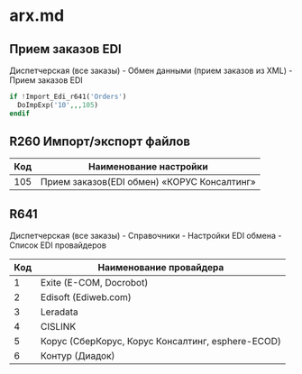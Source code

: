 # arx.md

## Прием заказов EDI

Диспетчерская (все заказы) - Обмен данными (прием заказов из XML) - Прием заказов EDI

```php
if !Import_Edi_r641('Orders')
  DoImpExp('10',,,105)
endif
```

## R260 Импорт/экспорт файлов

| Код | Наименование настройки |
| --- | ---------------------- |
| 105 | Прием заказов(EDI обмен) «КОРУС Консалтинг» |


## R641

Диспетчерская (все заказы) - Справочники - Настройки EDI обмена - Список EDI провайдеров

| Код | Наименование провайдера |
| --- | ----------------------- |
|  1  | Exite (E-COM, Docrobot) |
|  2  | Edisoft (Ediweb.com)    |
|  3  | Leradata                |
|  4  | CISLINK                 |
|  5  | Корус (СберКорус, Корус Консалтинг, esphere-ECOD) |
|  6  | Контур (Диадок)         |
